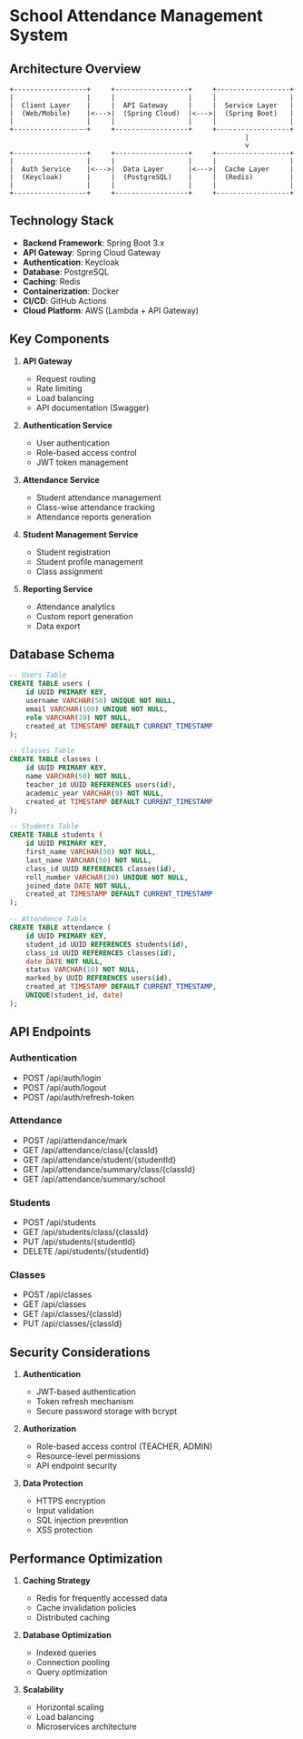 # School Attendance Management System

## Architecture Overview

```
+------------------+     +------------------+     +------------------+
|                  |     |                  |     |                  |
|  Client Layer    |     |  API Gateway     |     |  Service Layer   |
|  (Web/Mobile)    |<--->|  (Spring Cloud)  |<--->|  (Spring Boot)   |
|                  |     |                  |     |                  |
+------------------+     +------------------+     +------------------+
                                                          |
                                                          v
+------------------+     +------------------+     +------------------+
|                  |     |                  |     |                  |
|  Auth Service    |<--->|  Data Layer      |<--->|  Cache Layer     |
|  (Keycloak)      |     |  (PostgreSQL)    |     |  (Redis)         |
|                  |     |                  |     |                  |
+------------------+     +------------------+     +------------------+
```

## Technology Stack

- **Backend Framework**: Spring Boot 3.x
- **API Gateway**: Spring Cloud Gateway
- **Authentication**: Keycloak
- **Database**: PostgreSQL
- **Caching**: Redis
- **Containerization**: Docker
- **CI/CD**: GitHub Actions
- **Cloud Platform**: AWS (Lambda + API Gateway)

## Key Components

1. **API Gateway**
   - Request routing
   - Rate limiting
   - Load balancing
   - API documentation (Swagger)

2. **Authentication Service**
   - User authentication
   - Role-based access control
   - JWT token management

3. **Attendance Service**
   - Student attendance management
   - Class-wise attendance tracking
   - Attendance reports generation

4. **Student Management Service**
   - Student registration
   - Student profile management
   - Class assignment

5. **Reporting Service**
   - Attendance analytics
   - Custom report generation
   - Data export

## Database Schema

```sql
-- Users Table
CREATE TABLE users (
    id UUID PRIMARY KEY,
    username VARCHAR(50) UNIQUE NOT NULL,
    email VARCHAR(100) UNIQUE NOT NULL,
    role VARCHAR(20) NOT NULL,
    created_at TIMESTAMP DEFAULT CURRENT_TIMESTAMP
);

-- Classes Table
CREATE TABLE classes (
    id UUID PRIMARY KEY,
    name VARCHAR(50) NOT NULL,
    teacher_id UUID REFERENCES users(id),
    academic_year VARCHAR(9) NOT NULL,
    created_at TIMESTAMP DEFAULT CURRENT_TIMESTAMP
);

-- Students Table
CREATE TABLE students (
    id UUID PRIMARY KEY,
    first_name VARCHAR(50) NOT NULL,
    last_name VARCHAR(50) NOT NULL,
    class_id UUID REFERENCES classes(id),
    roll_number VARCHAR(20) UNIQUE NOT NULL,
    joined_date DATE NOT NULL,
    created_at TIMESTAMP DEFAULT CURRENT_TIMESTAMP
);

-- Attendance Table
CREATE TABLE attendance (
    id UUID PRIMARY KEY,
    student_id UUID REFERENCES students(id),
    class_id UUID REFERENCES classes(id),
    date DATE NOT NULL,
    status VARCHAR(10) NOT NULL,
    marked_by UUID REFERENCES users(id),
    created_at TIMESTAMP DEFAULT CURRENT_TIMESTAMP,
    UNIQUE(student_id, date)
);
```

## API Endpoints

### Authentication
- POST /api/auth/login
- POST /api/auth/logout
- POST /api/auth/refresh-token

### Attendance
- POST /api/attendance/mark
- GET /api/attendance/class/{classId}
- GET /api/attendance/student/{studentId}
- GET /api/attendance/summary/class/{classId}
- GET /api/attendance/summary/school

### Students
- POST /api/students
- GET /api/students/class/{classId}
- PUT /api/students/{studentId}
- DELETE /api/students/{studentId}

### Classes
- POST /api/classes
- GET /api/classes
- GET /api/classes/{classId}
- PUT /api/classes/{classId}

## Security Considerations

1. **Authentication**
   - JWT-based authentication
   - Token refresh mechanism
   - Secure password storage with bcrypt

2. **Authorization**
   - Role-based access control (TEACHER, ADMIN)
   - Resource-level permissions
   - API endpoint security

3. **Data Protection**
   - HTTPS encryption
   - Input validation
   - SQL injection prevention
   - XSS protection

## Performance Optimization

1. **Caching Strategy**
   - Redis for frequently accessed data
   - Cache invalidation policies
   - Distributed caching

2. **Database Optimization**
   - Indexed queries
   - Connection pooling
   - Query optimization

3. **Scalability**
   - Horizontal scaling
   - Load balancing
   - Microservices architecture 